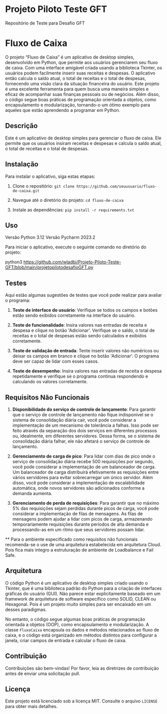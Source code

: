 # Projeto Piloto Teste GFT
 Repositório de Teste para Desafio GFT
# Fluxo de Caixa 

 O projeto “Fluxo de Caixa” é um aplicativo de desktop simples, desenvolvido em Python, que permite aos usuários gerenciarem seu fluxo de caixa. Com uma interface amigável criada usando a biblioteca Tkinter, os usuários podem facilmente inserir suas receitas e despesas. O aplicativo então calcula o saldo atual, o total de receitas e o total de despesas, fornecendo uma visão clara da situação financeira do usuário. Este projeto é uma excelente ferramenta para quem busca uma maneira simples e eficaz de acompanhar suas finanças pessoais ou de negócios. Além disso, o código segue boas práticas de programação orientada a objetos, como encapsulamento e modularização, tornando-o um ótimo exemplo para aqueles que estão aprendendo a programar em Python. 

## Descrição 

  

Este é um aplicativo de desktop simples para gerenciar o fluxo de caixa. Ele permite que os usuários insiram receitas e despesas e calcula o saldo atual, o total de receitas e o total de despesas. 

  

## Instalação 

  

Para instalar o aplicativo, siga estas etapas: 

  

1. Clone o repositório: `git clone https://github.com/seuusuario/fluxo-de-caixa.git` 

2. Navegue até o diretório do projeto: `cd fluxo-de-caixa` 

3. Instale as dependências: `pip install -r requirements.txt` 

  

## Uso 

Versão Python 3.12
Versão Pycharm 2023.2

Para iniciar o aplicativo, execute o seguinte comando no diretório do projeto: 

python3 https://github.com/wladbi/Projeto-Piloto-Teste-GFT/blob/main/projetopilotodesafioGFT.py

## Testes 

  

Aqui estão algumas sugestões de testes que você pode realizar para avaliar o programa: 

  

1. **Teste de interface do usuário**: Verifique se todos os campos e botões estão sendo exibidos corretamente na interface do usuário. 

2. **Teste de funcionalidade**: Insira valores nas entradas de receita e despesa e clique no botão 'Adicionar'. Verifique se o saldo, o total de receitas e o total de despesas estão sendo calculados e exibidos corretamente. 

3. **Teste de validação de entrada**: Tente inserir valores não numéricos ou deixar os campos em branco e clique no botão 'Adicionar'. O programa deve ser capaz de lidar com esses casos. 

4. **Teste de desempenho**: Insira valores nas entradas de receita e despesa repetidamente e verifique se o programa continua respondendo e calculando os valores corretamente. 

  

## Requisitos Não Funcionais 

  

1. **Disponibilidade do serviço de controle de lançamento**: Para garantir que o serviço de controle de lançamento não fique indisponível se o sistema de consolidação diária cair, você pode considerar a implementação de um mecanismo de tolerância a falhas. Isso pode ser feito através da separação dos dois serviços em diferentes processos ou, idealmente, em diferentes servidores. Dessa forma, se o sistema de consolidação diária falhar, ele não afetará o serviço de controle de lançamento. 

  

2. **Gerenciamento de carga de pico**: Para lidar com dias de pico onde o serviço de consolidação diária recebe 500 requisições por segundo, você pode considerar a implementação de um balanceador de carga. Um balanceador de carga distribuirá efetivamente as requisições entre vários servidores para evitar sobrecarregar um único servidor. Além disso, você pode considerar a implementação de escalabilidade automática, onde novos servidores são adicionados conforme a demanda aumenta. 

  

3. **Gerenciamento de perda de requisições**: Para garantir que no máximo 5% das requisições sejam perdidas durante picos de carga, você pode considerar a implementação de filas de mensagens. As filas de mensagens podem ajudar a lidar com picos de carga, armazenando temporariamente requisições durante períodos de alta demanda e processando-as em um ritmo que seus servidores possam lidar. 

** Para o ambiente especificado como requisitos não funcionais recomenda-se o use de uma arquitetura estabelecida em arquitetura Cloud. Pois fica mais integro a estruturação de ambiente de Loadbalance e Fail Safe. 

  

## Arquitetura 

  

O código Python é um aplicativo de desktop simples criado usando o Tkinter, que é uma biblioteca padrão do Python para a criação de interfaces gráficas do usuário (GUI). Não parece estar explicitamente baseado em um framework de arquitetura de software específico como SOLID, CLEAN ou Hexagonal. Pois é um projeto muito simples para ser encaixado em um desses paradigmas. 

  

No entanto, o código segue algumas boas práticas de programação orientada a objetos (OOP), como encapsulamento e modularização. A classe `FluxoCaixa` encapsula os dados e métodos relacionados ao fluxo de caixa, e o código está organizado em métodos distintos para configurar a janela, criar campos de entrada e calcular o fluxo de caixa. 

## Contribuição 

  

Contribuições são bem-vindas! Por favor, leia as diretrizes de contribuição antes de enviar uma solicitação pull. 

  

## Licença 

  

Este projeto está licenciado sob a licença MIT. Consulte o arquivo `LICENSE` para obter mais detalhes. 

 
